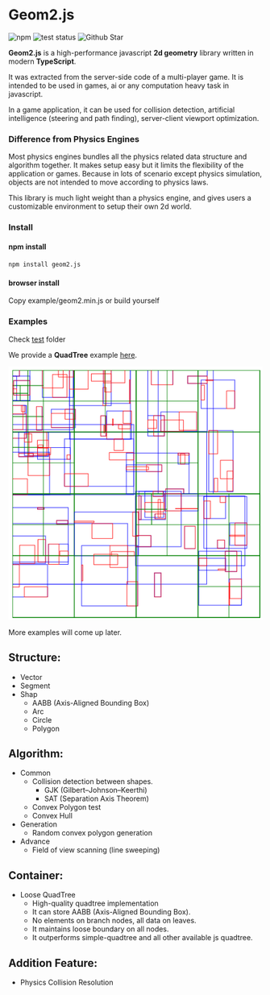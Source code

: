 # Geom2.js
![npm](https://img.shields.io/npm/v/geom2.js.svg)
![test status](https://travis-ci.org/Alchemist0823/geom2.js.svg?branch=master)
![Github Star](https://img.shields.io/github/stars/Alchemist0823/geom2.js.svg?style=social)

**Geom2.js** is a high-performance javascript **2d geometry** library written in modern **TypeScript**.

It was extracted from the server-side code of a multi-player game.
It is intended to be used in games, ai or any computation heavy task in javascript.

In a game application, it can be used for collision detection, artificial intelligence
(steering and path finding), server-client viewport optimization.

### Difference from Physics Engines

Most physics engines bundles all the physics related data structure and 
algorithm together. It makes setup easy but it limits the flexibility of
the application or games. Because in lots of scenario except physics simulation,
objects are not intended to move according to physics laws.

This library is much light weight than a physics engine, and gives users a customizable
environment to setup their own 2d world.

### Install
#### npm install
```bash
npm install geom2.js
```

#### browser install
Copy example/geom2.min.js or build yourself

### Examples
Check [test](test) folder

We provide a **QuadTree** example [here](example/lqtree.html).

![QuadTree](lqtree.png)

More examples will come up later.

## Structure:
* Vector
* Segment
* Shap
    * AABB (Axis-Aligned Bounding Box)
    * Arc
    * Circle
    * Polygon

## Algorithm:
* Common
    * Collision detection between shapes.
        * GJK (Gilbert–Johnson–Keerthi)
        * SAT (Separation Axis Theorem)
    * Convex Polygon test
    * Convex Hull
* Generation
    * Random convex polygon generation
* Advance
    * Field of view scanning (line sweeping)

## Container:
* Loose QuadTree
    * High-quality quadtree implementation
    * It can store AABB (Axis-Aligned Bounding Box).
    * No elements on branch nodes, all data on leaves.
    * It maintains loose boundary on all nodes.
    * It outperforms simple-quadtree and all other available js quadtree.

## Addition Feature:
* Physics Collision Resolution

